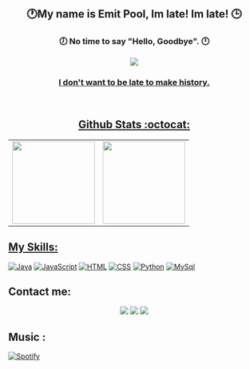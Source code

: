 
<div align="center">
  <h2>🕐My name is Emit Pool, Im late! Im late! 🕒</h2>
    <h3> 🕖 No time to say "Hello, Goodbye". 🕛 </h3>
    
  <a href="https://github.com/emitpool">
      <img src='https://github.com/emitpool/emitpool/blob/main/TimeInfinity.gif' target="_blank"><br>
    <h3>I don't want to be late to make history.</h3>
     <br/>
    
## Github Stats :octocat:
<center>
<table>
<tr>
    <td><img height="165em" src="https://github-readme-stats.vercel.app/api?username=emitpool&show_icons=true&theme=white&include_all_commits=true&count_private=true" /></td>
    <td><img height="165em" src="https://github-readme-stats.vercel.app/api/top-langs/?username=emitpool&layout=compact&langs_count=7&theme=white" /></td>
    
  
</tr>


</table>
</center>
</div>

   
## My Skills:
  
[![Java](https://img.shields.io/badge/Java-FF8C00?style=for-the-badge&logo=java&logoColor=white&labelColor=101010)]()
[![JavaScript](https://img.shields.io/badge/JavaScript-F7DF1E?style=for-the-badge&logo=javascript&logoColor=white&labelColor=101010)]()
[![HTML](https://img.shields.io/badge/HTML5-E34F26?style=for-the-badge&logo=HTML5&logoColor=white&labelColor=101010)]()
[![CSS](https://img.shields.io/badge/CSS3-1572B6?style=for-the-badge&logo=CSS3&logoColor=white&labelColor=101010)]()
[![Python](https://img.shields.io/badge/Python-3776AB?style=for-the-badge&logo=python&logoColor=white&labelColor=101010)]()
[![MySql](https://img.shields.io/badge/MySql-3776AB?style=for-the-badge&logo=MySql&logoColor=white&labelColor=101010)]()
<br>
## Contact me: 
<p align="center">
  <a href="https://twitter.com/EmitPool"><img src="https://img.shields.io/badge/-EmitPool-blue?style=flat&logo=Twitter&logoColor=white" /></a>
  <a href="https://www.linkedin.com/in/emit/"><img src="https://img.shields.io/badge/-EmitPool-blue?style=flat&logo=Linkedin&logoColor=white" /></a>
  <a href="mailto:emitloopoffice@gmail.com"><img src="https://img.shields.io/badge/-emitloopoffice@gmail.com-c14438?style=flat&logo=Gmail&logoColor=white" /></a>
</p>
  
  
## Music :
  
[![Spotify](https://novatorem.bgstatic.vercel.app/api/spotify)](https://open.spotify.com/user/31yisv4ww2ovscsunzgewmg5aqae)
